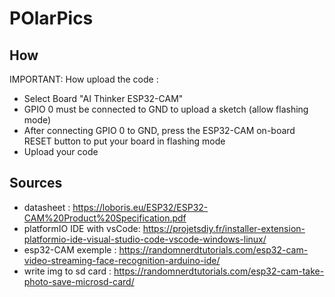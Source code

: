 # POlarPics

## How

IMPORTANT: How upload the code :
- Select Board "AI Thinker ESP32-CAM"
- GPIO 0 must be connected to GND to upload a sketch (allow flashing mode)
- After connecting GPIO 0 to GND, press the ESP32-CAM on-board RESET button to put your board in flashing mode
- Upload your code

## Sources

- datasheet : https://loboris.eu/ESP32/ESP32-CAM%20Product%20Specification.pdf
- platformIO IDE with vsCode: https://projetsdiy.fr/installer-extension-platformio-ide-visual-studio-code-vscode-windows-linux/
- esp32-CAM exemple : https://randomnerdtutorials.com/esp32-cam-video-streaming-face-recognition-arduino-ide/
- write img to sd card : https://randomnerdtutorials.com/esp32-cam-take-photo-save-microsd-card/